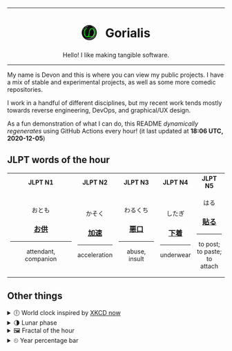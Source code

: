 ***

<h1 align="center">
<sub>
    <img src="readme/resources/avatar.png" height="36">
</sub>
&nbsp;
Gorialis
</h1>
<p align="center">
Hello! I like making tangible software.
</p>

***

My name is Devon and this is where you can view my public projects. I have a mix of stable and experimental projects, as well as some more comedic repositories.

I work in a handful of different disciplines, but my recent work tends mostly towards reverse engineering, DevOps, and graphical/UX design.

As a fun demonstration of what I can do, this README *dynamically regenerates* using GitHub Actions every hour! (it last updated at **18:06 UTC, 2020-12-05**)

<h2>JLPT words of the hour</h2>
<table>
    <tr>
        <th>JLPT N1</th>
        <th>JLPT N2</th>
        <th>JLPT N3</th>
        <th>JLPT N4</th>
        <th>JLPT N5</th>
    </tr>
    <tr>
        <td>
            <p align="center">おとも</p>
            <h3 align="center"><b><a href="https://jisho.org/search/%E3%81%8A%E4%BE%9B">お供</a></b></h3>
            <hr>
            <p align="center">attendant,<wbr> companion</p>
        </td>
        <td>
            <p align="center">かそく</p>
            <h3 align="center"><b><a href="https://jisho.org/search/%E5%8A%A0%E9%80%9F">加速</a></b></h3>
            <hr>
            <p align="center">acceleration</p>
        </td>
        <td>
            <p align="center">わるくち</p>
            <h3 align="center"><b><a href="https://jisho.org/search/%E6%82%AA%E5%8F%A3">悪口</a></b></h3>
            <hr>
            <p align="center">abuse,<wbr> insult</p>
        </td>
        <td>
            <p align="center">したぎ</p>
            <h3 align="center"><b><a href="https://jisho.org/search/%E4%B8%8B%E7%9D%80">下着</a></b></h3>
            <hr>
            <p align="center">underwear</p>
        </td>
        <td>
            <p align="center">はる</p>
            <h3 align="center"><b><a href="https://jisho.org/search/%E8%B2%BC%E3%82%8B">貼る</a></b></h3>
            <hr>
            <p align="center">to post;<br> to paste;<br> to attach</p>
        </td>
    </tr>
</table>

<h2>Other things</h2>
<details>
<summary>🕕  World clock inspired by <a href="https://xkcd.com/now">XKCD now</a></summary>

> <img src="generated/now.png" width="512">

</details>
<details>
<summary>🌗 Lunar phase</summary>

The moon is approximately 71.82% through its phase (Last Quarter).

</details>
<details>
<summary>&#x1f5bc; Fractal of the hour</summary>

> <img src="generated/fractal.png" width="512">

</details>
<details>
<summary>&#x23f2; Year percentage bar</summary>
<pre><code>2020 [██████████████████▁▁] 92.83%</code></pre>
</details>
